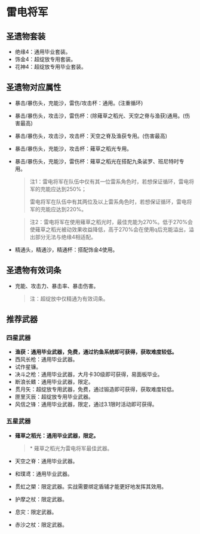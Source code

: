 # 雷电将军

## 圣遗物套装

- 绝缘4：通用毕业套装。
- 饰金4：超绽放专用套装。
- 花神4：超绽放专用毕业套装。

## 圣遗物对应属性

- 暴击/暴伤头，充能沙，雷伤/攻击杯：通用。(注重循环)
- 暴击/暴伤头，攻击沙，雷伤杯：(除薙草之稻光、天空之脊与渔获)通用。(伤害最高)
- 暴击/暴伤头，攻击沙，攻击杯：天空之脊及渔获专用。(伤害最高)
- 暴击/暴伤头，充能沙，攻击杯：薙草之稻光专用。
- 暴击/暴伤头，充能沙，雷伤杯：薙草之稻光在搭配九条裟罗、班尼特时专用。

  > 注1：雷电将军在队伍中仅有其一位雷系角色时，若想保证循环，雷电将军的充能应达到250%；  
  >
  > 雷电将军在队伍中有其两位及以上雷系角色时，若想保证循环，雷电将军的充能应达到220%。  

  > 注2：雷电将军在使用薙草之稻光时，最佳充能为270%。低于270%会使薙草之稻光被动效果收益降低，高于270%会在使用q后充能溢出，溢出部分无法与绝缘4相适配。  

- 精通头，精通沙，精通杯：搭配饰金4使用。

## 圣遗物有效词条

- 充能、攻击力、暴击率、暴击伤害。

  > 注：超绽放中仅精通为有效词条。  

## 推荐武器

### 四星武器

- **渔获：通用毕业武器，免费，通过钓鱼系统即可获得，获取难度较低。**
- 西风长枪：通用毕业武器。
- 试作星镰。
- 决斗之枪：通用毕业武器，大月卡30级即可获得，易面板毕业。
- 断浪长鳍：通用毕业武器，限定。
- 贯月矢：超绽放专用武器，免费，通过锻造即可获得，获取难度较低。
- 匣里灭辰：超绽放专用毕业武器。
- 风信之锋：通用毕业武器，限定，通过3.1限时活动即可获得。

### 五星武器

- **薙草之稻光：通用毕业武器，限定。**

  > \* 薙草之稻光为雷电将军最佳武器。  

- 天空之脊：通用毕业武器。
- 和璞鸢：通用毕业武器。
- 贯虹之槊：限定武器。实战需要绑定盾辅才能更好地发挥其效用。
- 护摩之杖：限定武器。
- 息灾：限定武器。
- 赤沙之杖：限定武器。
